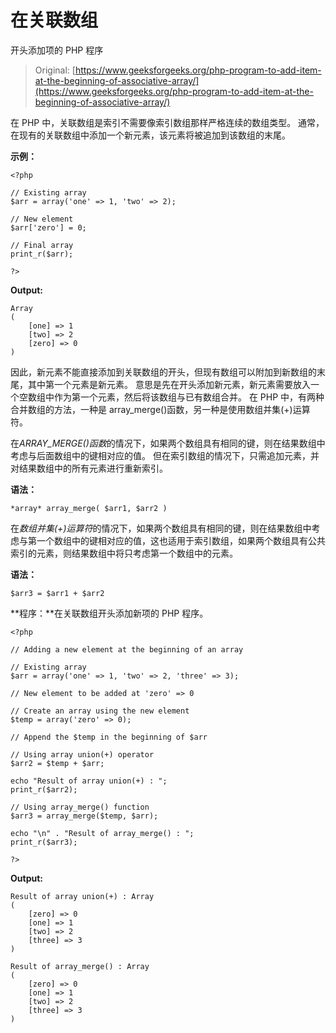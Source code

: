 # 在关联数组

开头添加项的 PHP 程序

> Original: [https://www.geeksforgeeks.org/php-program-to-add-item-at-the-beginning-of-associative-array/](https://www.geeksforgeeks.org/php-program-to-add-item-at-the-beginning-of-associative-array/)

在 PHP 中，关联数组是索引不需要像索引数组那样严格连续的数组类型。 通常，在现有的关联数组中添加一个新元素，该元素将被追加到该数组的末尾。

**示例：**

```
<?php

// Existing array
$arr = array('one' => 1, 'two' => 2);

// New element
$arr['zero'] = 0;

// Final array
print_r($arr);

?>
```

**Output:**

```
Array
(
    [one] => 1
    [two] => 2
    [zero] => 0
)

```

因此，新元素不能直接添加到关联数组的开头，但现有数组可以附加到新数组的末尾，其中第一个元素是新元素。
意思是先在开头添加新元素，新元素需要放入一个空数组中作为第一个元素，然后将该数组与已有数组合并。 在 PHP 中，有两种合并数组的方法，一种是 array_merge()函数，另一种是使用数组并集(+)运算符。

在*ARRAY_MERGE()函数*的情况下，如果两个数组具有相同的键，则在结果数组中考虑与后面数组中的键相对应的值。 但在索引数组的情况下，只需追加元素，并对结果数组中的所有元素进行重新索引。

**语法：**

```
*array* array_merge( $arr1, $arr2 )
```

在*数组并集(+)运算符*的情况下，如果两个数组具有相同的键，则在结果数组中考虑与第一个数组中的键相对应的值，这也适用于索引数组，如果两个数组具有公共索引的元素，则结果数组中将只考虑第一个数组中的元素。

**语法：**

```
$arr3 = $arr1 + $arr2
```

**程序：**在关联数组开头添加新项的 PHP 程序。

```
<?php

// Adding a new element at the beginning of an array

// Existing array
$arr = array('one' => 1, 'two' => 2, 'three' => 3);

// New element to be added at 'zero' => 0

// Create an array using the new element
$temp = array('zero' => 0);

// Append the $temp in the beginning of $arr

// Using array union(+) operator
$arr2 = $temp + $arr;

echo "Result of array union(+) : ";
print_r($arr2);

// Using array_merge() function
$arr3 = array_merge($temp, $arr);

echo "\n" . "Result of array_merge() : ";
print_r($arr3);

?>
```

**Output:**

```
Result of array union(+) : Array
(
    [zero] => 0
    [one] => 1
    [two] => 2
    [three] => 3
)

Result of array_merge() : Array
(
    [zero] => 0
    [one] => 1
    [two] => 2
    [three] => 3
)

```